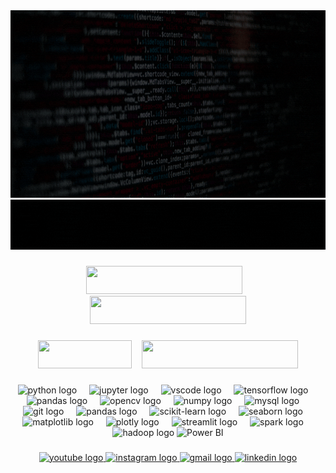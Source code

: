 <div align="center">
  <img src="https://github.com/Elkholtihm/Elkholtihm/raw/main/intro.gif" alt="Watch the video" width="1000" height="300">
</div>

<div align="center">
  <img src="https://github.com/Elkholtihm/Elkholtihm/raw/main/intro1.gif" alt="Watch the video" width="1000" height="80">
</div>


###

<div align="center">
 <img src="https://profile-counter.glitch.me/elkholtihm/count.svg?" width="250" height="45" />
 &nbsp;&nbsp;
 <a href="https://my-portfolio-96kn.onrender.com" target="_blank">
   <img src="https://img.shields.io/badge/Portfolio-View%20Now-brightgreen?style=for-the-badge&logo=web&logoColor=white" width="250" height="45" />
 </a>
</div>

###

<div align="center">
  <img src="https://profile-counter.glitch.me/elkholtihm/count.svg?" width="150" height="45" />
  &nbsp;&nbsp;
  <a href="https://my-portfolio-96kn.onrender.com">
    <img src="https://img.shields.io/badge/Portfolio-View%20Now-brightgreen?style=for-the-badge&logo=web&logoColor=white" width="250" height="45" />
  </a>
</div>

###

<div align="center">
  <img src="https://cdn.jsdelivr.net/gh/devicons/devicon/icons/python/python-original.svg" height="40" alt="python logo"  />
  <img width="12" />
  <img src="https://cdn.jsdelivr.net/gh/devicons/devicon/icons/jupyter/jupyter-original.svg" height="40" alt="jupyter logo"  />
  <img width="12" />
  <img src="https://cdn.jsdelivr.net/gh/devicons/devicon/icons/vscode/vscode-original.svg" height="40" alt="vscode logo"  />
  <img width="12" />
  <img src="https://cdn.jsdelivr.net/gh/devicons/devicon/icons/tensorflow/tensorflow-original.svg" height="40" alt="tensorflow logo"  />
  <img width="12" />
  <img src="https://cdn.jsdelivr.net/gh/devicons/devicon/icons/pandas/pandas-original.svg" height="40" alt="pandas logo"  />
  <img width="12" />
  <img src="https://cdn.jsdelivr.net/gh/devicons/devicon/icons/opencv/opencv-original.svg" height="40" alt="opencv logo"  />
  <img width="12" />
  <img src="https://cdn.jsdelivr.net/gh/devicons/devicon/icons/numpy/numpy-original.svg" height="40" alt="numpy logo"  />
  <img width="12" />
  <img src="https://cdn.jsdelivr.net/gh/devicons/devicon/icons/mysql/mysql-original.svg" height="40" alt="mysql logo"  />
  <img width="12" />
  <img src="https://cdn.jsdelivr.net/gh/devicons/devicon/icons/git/git-original.svg" height="40" alt="git logo"  />
  <img width="12" />
  <img src="https://cdn.jsdelivr.net/gh/devicons/devicon/icons/pandas/pandas-original.svg" height="40" alt="pandas logo"  />
  <img width="12" />
  <img src="https://upload.wikimedia.org/wikipedia/commons/0/05/Scikit_learn_logo_small.svg" height="40" alt="scikit-learn logo"  />
  <img width="12" />
  <img src="https://seaborn.pydata.org/_images/logo-mark-lightbg.svg" height="40" alt="seaborn logo" />
  <img width="12" />
  <img src="https://matplotlib.org/_static/images/logo2.svg" height="40" alt="matplotlib logo" />
  <img width="12" />
  <img src="https://upload.wikimedia.org/wikipedia/commons/8/8a/Plotly-logo.png" height="40" alt="plotly logo" />
  <img width="12" />
  <img src="https://streamlit.io/images/brand/streamlit-mark-color.svg" height="40" alt="streamlit logo" />
  <img width="12" />
  <img src="https://upload.wikimedia.org/wikipedia/commons/f/f3/Apache_Spark_logo.svg" height="40" alt="spark logo" />
  <img width="12" />
  <img src="https://upload.wikimedia.org/wikipedia/commons/3/38/Hadoop_logo_new.svg" height="40" alt="hadoop logo" />
  <img src="https://upload.wikimedia.org/wikipedia/commons/c/cf/New_Power_BI_Logo.svg" height="40" alt="Power BI" />
</div>

###

<div align="center">
  <a href="https://youtube.com/@academi_courses?si=QGS_jDC3zii6hsu7" target="_blank">
    <img src="https://img.shields.io/static/v1?message=Youtube&logo=youtube&label=&color=FF0000&logoColor=white&labelColor=&style=for-the-badge" height="35" alt="youtube logo"  />
  </a>
  <a href="https://www.instagram.com/elkholtihm/?hl=fr" target="_blank">
    <img src="https://img.shields.io/static/v1?message=Instagram&logo=instagram&label=&color=E4405F&logoColor=white&labelColor=&style=for-the-badge" height="35" alt="instagram logo"  />
  </a>
  <a href="mailto:hamza.kholti@etu.uae.ac.ma">
    <img src="https://img.shields.io/static/v1?message=Gmail&logo=gmail&label=hamza.kholti@etu.uae.ac.ma&color=D14836&logoColor=white&labelColor=&style=for-the-badge" height="35" alt="gmail logo"  />
  </a>
  <a href="https://www.linkedin.com/in/hamza-kholti-075288209" target="_blank">
    <img src="https://img.shields.io/static/v1?message=LinkedIn&logo=linkedin&label=&color=0077B5&logoColor=white&labelColor=&style=for-the-badge" height="35" alt="linkedin logo"  />
  </a>
</div>

